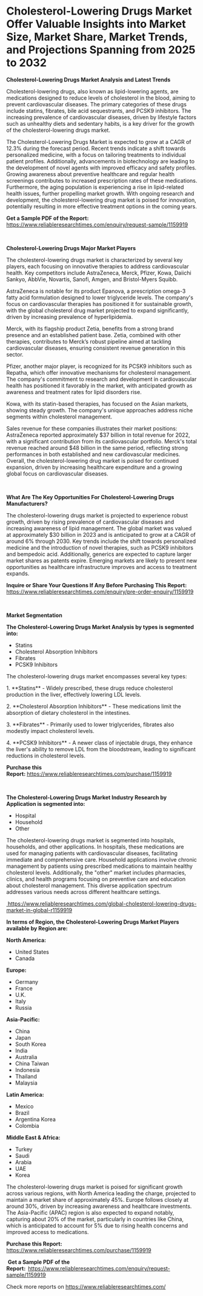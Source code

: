 <p><h1>Cholesterol-Lowering Drugs Market Offer Valuable Insights into Market Size, Market Share, Market Trends, and Projections Spanning from 2025 to 2032</h1></p><p><strong>Cholesterol-Lowering Drugs Market Analysis and Latest Trends</strong></p>
<p><p>Cholesterol-lowering drugs, also known as lipid-lowering agents, are medications designed to reduce levels of cholesterol in the blood, aiming to prevent cardiovascular diseases. The primary categories of these drugs include statins, fibrates, bile acid sequestrants, and PCSK9 inhibitors. The increasing prevalence of cardiovascular diseases, driven by lifestyle factors such as unhealthy diets and sedentary habits, is a key driver for the growth of the cholesterol-lowering drugs market.</p><p>The Cholesterol-Lowering Drugs Market is expected to grow at a CAGR of 12.3% during the forecast period. Recent trends indicate a shift towards personalized medicine, with a focus on tailoring treatments to individual patient profiles. Additionally, advancements in biotechnology are leading to the development of novel agents with improved efficacy and safety profiles. Growing awareness about preventive healthcare and regular health screenings contributes to increased prescription rates of these medications. Furthermore, the aging population is experiencing a rise in lipid-related health issues, further propelling market growth. With ongoing research and development, the cholesterol-lowering drug market is poised for innovation, potentially resulting in more effective treatment options in the coming years.</p></p>
<p><strong>Get a Sample PDF of the Report:&nbsp;</strong> <a href="https://www.reliableresearchtimes.com/enquiry/request-sample/1159919?utm_campaign=2117&utm_medium=2&utm_source=Github&utm_content=ia&utm_term=22032025&utm_id=cholesterol-lowering-drugs">https://www.reliableresearchtimes.com/enquiry/request-sample/1159919</a></p>
<p>&nbsp;</p>
<p><strong>Cholesterol-Lowering Drugs Major Market Players</strong></p>
<p><p>The cholesterol-lowering drugs market is characterized by several key players, each focusing on innovative therapies to address cardiovascular health. Key competitors include AstraZeneca, Merck, Pfizer, Kowa, Daiichi Sankyo, AbbVie, Novartis, Sanofi, Amgen, and Bristol-Myers Squibb.</p><p>AstraZeneca is notable for its product Epanova, a prescription omega-3 fatty acid formulation designed to lower triglyceride levels. The company's focus on cardiovascular therapies has positioned it for sustainable growth, with the global cholesterol drug market projected to expand significantly, driven by increasing prevalence of hyperlipidemia.</p><p>Merck, with its flagship product Zetia, benefits from a strong brand presence and an established patient base. Zetia, combined with other therapies, contributes to Merck’s robust pipeline aimed at tackling cardiovascular diseases, ensuring consistent revenue generation in this sector.</p><p>Pfizer, another major player, is recognized for its PCSK9 inhibitors such as Repatha, which offer innovative mechanisms for cholesterol management. The company's commitment to research and development in cardiovascular health has positioned it favorably in the market, with anticipated growth as awareness and treatment rates for lipid disorders rise.</p><p>Kowa, with its statin-based therapies, has focused on the Asian markets, showing steady growth. The company's unique approaches address niche segments within cholesterol management.</p><p>Sales revenue for these companies illustrates their market positions: AstraZeneca reported approximately $37 billion in total revenue for 2022, with a significant contribution from its cardiovascular portfolio. Merck's total revenue reached around $48 billion in the same period, reflecting strong performances in both established and new cardiovascular medicines. Overall, the cholesterol-lowering drug market is poised for continued expansion, driven by increasing healthcare expenditure and a growing global focus on cardiovascular diseases.</p></p>
<p>&nbsp;</p>
<p><strong>What Are The Key Opportunities For Cholesterol-Lowering Drugs Manufacturers?</strong></p>
<p><p>The cholesterol-lowering drugs market is projected to experience robust growth, driven by rising prevalence of cardiovascular diseases and increasing awareness of lipid management. The global market was valued at approximately $30 billion in 2023 and is anticipated to grow at a CAGR of around 6% through 2030. Key trends include the shift towards personalized medicine and the introduction of novel therapies, such as PCSK9 inhibitors and bempedoic acid. Additionally, generics are expected to capture larger market shares as patents expire. Emerging markets are likely to present new opportunities as healthcare infrastructure improves and access to treatment expands.</p></p>
<p><strong>Inquire or Share Your Questions If Any Before Purchasing This Report:</strong> <a href="https://www.reliableresearchtimes.com/enquiry/pre-order-enquiry/1159919?utm_campaign=2117&utm_medium=2&utm_source=Github&utm_content=ia&utm_term=22032025&utm_id=cholesterol-lowering-drugs">https://www.reliableresearchtimes.com/enquiry/pre-order-enquiry/1159919</a></p>
<p>&nbsp;</p>
<p><strong>Market Segmentation</strong></p>
<p><strong>The Cholesterol-Lowering Drugs Market Analysis by types is segmented into:</strong></p>
<p><ul><li>Statins</li><li>Cholesterol Absorption Inhibitors</li><li>Fibrates</li><li>PCSK9 Inhibitors</li></ul></p>
<p><p>The cholesterol-lowering drugs market encompasses several key types: </p><p>1. **Statins** - Widely prescribed, these drugs reduce cholesterol production in the liver, effectively lowering LDL levels. </p><p>2. **Cholesterol Absorption Inhibitors** - These medications limit the absorption of dietary cholesterol in the intestines. </p><p>3. **Fibrates** - Primarily used to lower triglycerides, fibrates also modestly impact cholesterol levels. </p><p>4. **PCSK9 Inhibitors** - A newer class of injectable drugs, they enhance the liver's ability to remove LDL from the bloodstream, leading to significant reductions in cholesterol levels.</p></p>
<p><strong>Purchase this Report:&nbsp;</strong><a href="https://www.reliableresearchtimes.com/purchase/1159919?utm_campaign=2117&utm_medium=2&utm_source=Github&utm_content=ia&utm_term=22032025&utm_id=cholesterol-lowering-drugs">https://www.reliableresearchtimes.com/purchase/1159919</a></p>
<p>&nbsp;</p>
<p><strong>The Cholesterol-Lowering Drugs Market Industry Research by Application is segmented into:</strong></p>
<p><ul><li>Hospital</li><li>Household</li><li>Other</li></ul></p>
<p><p>The cholesterol-lowering drugs market is segmented into hospitals, households, and other applications. In hospitals, these medications are used for managing patients with cardiovascular diseases, facilitating immediate and comprehensive care. Household applications involve chronic management by patients using prescribed medications to maintain healthy cholesterol levels. Additionally, the "other" market includes pharmacies, clinics, and health programs focusing on preventive care and education about cholesterol management. This diverse application spectrum addresses various needs across different healthcare settings.</p></p>
<p><a href="https://www.reliableresearchtimes.com/global-cholesterol-lowering-drugs-market-in-global-r1159919?utm_campaign=2117&utm_medium=2&utm_source=Github&utm_content=ia&utm_term=22032025&utm_id=cholesterol-lowering-drugs">&nbsp;https://www.reliableresearchtimes.com/global-cholesterol-lowering-drugs-market-in-global-r1159919</a></p>
<p><strong>In terms of Region, the Cholesterol-Lowering Drugs Market Players available by Region are:</strong></p>
<p>
    <p> <strong> North America: </strong>
        <ul>
            <li>United States</li>
            <li>Canada</li>
        </ul>
        </p> 
    <p> <strong> Europe: </strong>
        <ul>
            <li>Germany</li>
            <li>France</li>
            <li>U.K.</li>
            <li>Italy</li>
            <li>Russia</li>
        </ul>
        </p> 
    <p> <strong> Asia-Pacific: </strong>
        <ul>
            <li>China</li>
            <li>Japan</li>
            <li>South Korea</li>
            <li>India</li>
            <li>Australia</li>
            <li>China Taiwan</li>
            <li>Indonesia</li>
            <li>Thailand</li>
            <li>Malaysia</li>
        </ul>
        </p> 
    <p> <strong> Latin America: </strong>
        <ul>
            <li>Mexico</li>
            <li>Brazil</li>
            <li>Argentina Korea</li>
            <li>Colombia</li>
        </ul>
        </p> 
    <p> <strong> Middle East & Africa: </strong>
        <ul>
            <li>Turkey</li>
            <li>Saudi</li>
            <li>Arabia</li>
            <li>UAE</li>
            <li>Korea</li>
        </ul>
    </p>
    </p>
<p><p>The cholesterol-lowering drugs market is poised for significant growth across various regions, with North America leading the charge, projected to maintain a market share of approximately 45%. Europe follows closely at around 30%, driven by increasing awareness and healthcare investments. The Asia-Pacific (APAC) region is also expected to expand notably, capturing about 20% of the market, particularly in countries like China, which is anticipated to account for 5% due to rising health concerns and improved access to medications.</p></p>
<p><strong>Purchase this Report: </strong><a href="https://www.reliableresearchtimes.com/purchase/1159919?utm_campaign=2117&utm_medium=2&utm_source=Github&utm_content=ia&utm_term=22032025&utm_id=cholesterol-lowering-drugs">https://www.reliableresearchtimes.com/purchase/1159919</a></p>
<p>&nbsp;<strong>Get a Sample PDF of the Report:&nbsp;&nbsp;</strong><a href="https://www.reliableresearchtimes.com/enquiry/request-sample/1159919?utm_campaign=2117&utm_medium=2&utm_source=Github&utm_content=ia&utm_term=22032025&utm_id=cholesterol-lowering-drugs">https://www.reliableresearchtimes.com/enquiry/request-sample/1159919</a></p>
<p><strong></strong></p>
<p>Check more reports on <a href="https://www.reliableresearchtimes.com/?utm_campaign=2117&utm_medium=2&utm_source=Github&utm_content=ia&utm_term=22032025&utm_id=cholesterol-lowering-drugs">https://www.reliableresearchtimes.com/</a></p>